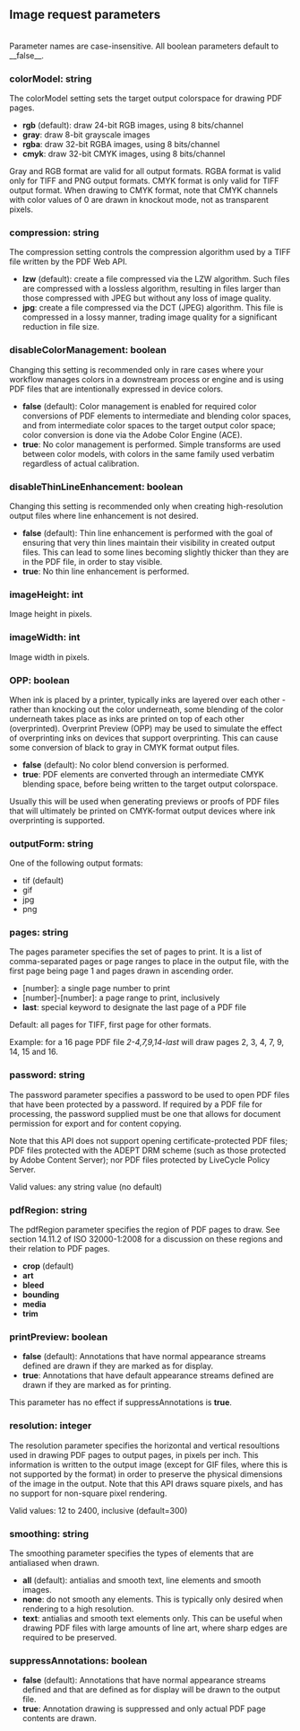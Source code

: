 ## Image request parameters
<br>
Parameter names are case-insensitive.
All boolean parameters default to __false__.

### <a id="colorModel">colorModel</a>: string
The colorModel setting sets the target output colorspace for drawing PDF pages.

* __rgb__ (default): draw 24-bit RGB images, using 8 bits/channel
* __gray__: draw 8-bit grayscale images
* __rgba__: draw 32-bit RGBA images, using 8 bits/channel
* __cmyk__: draw 32-bit CMYK images, using 8 bits/channel

Gray and RGB format are valid for all output formats. RGBA format is valid only for TIFF and PNG output formats. CMYK format is only valid for TIFF output format. When drawing to CMYK format, note that CMYK channels with color values of 0 are drawn in knockout mode, not as transparent pixels.

### <a id="compression">compression</a>: string
The compression setting controls the compression algorithm used by a TIFF file written by the PDF Web API.

* __lzw__ (default): create a file compressed via the LZW algorithm. Such files are compressed with a lossless algorithm, resulting in files larger than those compressed with JPEG but without any loss of image quality.
* __jpg__: create a file compressed via the DCT (JPEG) algorithm. This file is compressed in a lossy manner, trading image quality for a significant reduction in file size.

### <a id="disableColorManagement">disableColorManagement</a>: boolean
Changing this setting is recommended only in rare cases where your workflow manages colors in a downstream process or engine and is using PDF files that are intentionally expressed in device colors.

* __false__ (default): Color management is enabled for required color conversions of PDF elements to intermediate and blending color spaces, and from intermediate color spaces to the target output color space; color conversion is done via the Adobe Color Engine (ACE).
* __true__: No color management is performed. Simple transforms are used between color models, with colors in the same family used verbatim regardless of actual calibration.

### <a id="disableThinLineEnhancement">disableThinLineEnhancement</a>: boolean
Changing this setting is recommended only when creating high-resolution output files where line enhancement is not desired.

* __false__ (default): Thin line enhancement is performed with the goal of ensuring that very thin lines maintain their visibility in created output files. This can lead to some lines becoming slightly thicker than they are in the PDF file, in order to stay visible.
* __true__: No thin line enhancement is performed.

### <a id="imageHeight">imageHeight</a>: int
Image height in pixels.

### <a id="imageWidth">imageWidth</a>: int
Image width in pixels.

### <a id="OPP">OPP</a>: boolean
When ink is placed by a printer, typically inks are layered over each other - rather than knocking out the color underneath, some blending of the color underneath takes place as inks are printed on top of each other (overprinted). Overprint Preview (OPP) may be used to simulate the effect of overprinting inks on devices that support overprinting. This can cause some conversion of black to gray in CMYK format output files.

* __false__ (default): No color blend conversion is performed.
* __true__: PDF elements are converted through an intermediate CMYK blending space, before being written to the target output colorspace.

Usually this will be used when generating previews or proofs of PDF files that will ultimately be printed on CMYK-format output devices where ink overprinting is supported.

### <a id="outputForm">outputForm</a>: string
One of the following output formats:

* tif (default)
* gif
* jpg
* png

### <a id="pages">pages</a>: string
The pages parameter specifies the set of pages to print. It is a list of comma-separated pages or page ranges to place in the output file, with the first page being page 1 and pages drawn in ascending order.

* [number]: a single page number to print
* [number]-[number]: a page range to print, inclusively
* __last__: special keyword to designate the last page of a PDF file

Default: all pages for TIFF, first page for other formats.

Example: for a 16 page PDF file _2-4,7,9,14-last_ will draw pages 2, 3, 4, 7, 9, 14, 15 and 16.

### <a id="password">password</a>: string
The password parameter specifies a password to be used to open PDF files that have been protected by a password. If required by a PDF file for processing, the password supplied must be one that allows for document permission for export and for content copying.

Note that this API does not support opening certificate-protected PDF files; PDF files protected with the ADEPT DRM scheme (such as those protected by Adobe Content Server); nor PDF files protected by LiveCycle Policy Server.

Valid values: any string value (no default)

### <a id="pdfRegion">pdfRegion</a>: string
The pdfRegion parameter specifies the region of PDF pages to draw. See section 14.11.2 of ISO 32000-1:2008 for a discussion on these regions and their relation to PDF pages.

* __crop__ (default)
* __art__
* __bleed__
* __bounding__
* __media__
* __trim__

### <a id="printPreview">printPreview</a>: boolean
* __false__ (default): Annotations that have normal appearance streams defined are drawn if they are marked as for display.
* __true__: Annotations that have default appearance streams defined are drawn if they are marked as for printing.

This parameter has no effect if suppressAnnotations is __true__.

### <a id="resolution">resolution</a>: integer
The resolution parameter specifies the horizontal and vertical resoultions used in drawing PDF pages to output pages, in pixels per inch. This information is written to the output image (except for GIF files, where this is not supported by the format) in order to preserve the physical dimensions of the image in the output. Note that this API draws square pixels, and has no support for non-square pixel rendering.

Valid values: 12 to 2400, inclusive (default=300)

### <a id="smoothing">smoothing</a>: string
The smoothing parameter specifies the types of elements that are antialiased when drawn.

* __all__ (default): antialias and smooth text, line elements and smooth images.
* __none__: do not smooth any elements. This is typically only desired when rendering to a high resolution.
* __text__: antialias and smooth text elements only. This can be useful when drawing PDF files with large amounts of line art, where sharp edges are required to be preserved.

### <a id="suppressAnnotations">suppressAnnotations</a>: boolean
* __false__ (default): Annotations that have normal appearance streams defined and that are defined as for display will be drawn to the output file.
* __true__: Annotation drawing is suppressed and only actual PDF page contents are drawn.

